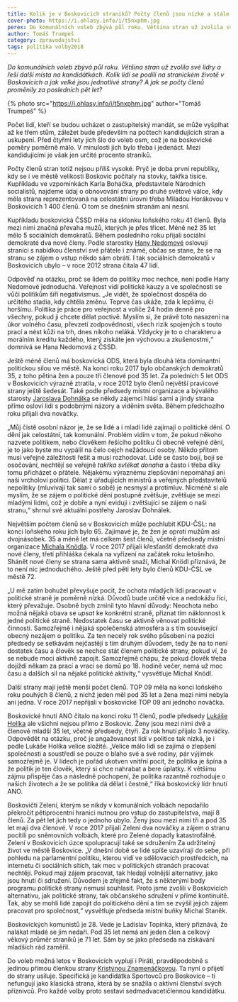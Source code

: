 ```yaml
---
title: Kolik je v Boskovicích straníků? Počty členů jsou nízké a stále klesají.
cover-photo: https://i.ohlasy.info/i/t5nxphm.jpg
perex: Do komunálních voleb zbývá půl roku. Většina stran už zvolila své lídry a řeší další místa na kandidátkách. Kolik lidí se podílí na stranickém životě v Boskovicích a jak velké jsou jednotlivé strany?
author: Tomáš Trumpeš
category: zpravodajství
tags: politika volby2018
---
```


*Do komunálních voleb zbývá půl roku. Většina stran už zvolila své lídry a řeší další místa na kandidátkách. Kolik lidí se podílí na stranickém životě v Boskovicích a jak velké jsou jednotlivé strany? A jak se počty členů proměnily za posledních pět let?*

{% photo src="https://i.ohlasy.info/i/t5nxphm.jpg" author="Tomáš Trumpeš" %}

Počet lidí, kteří se budou ucházet o zastupitelský mandát, se může vyšplhat až ke třem stům, záležet bude především na počtech kandidujících stran a uskupení. Před čtyřmi lety jich šlo do voleb osm, což je na boskovické poměry poměrně málo. V minulosti jich bylo třeba i jedenáct. Mezi kandidujícími je však jen určité procento straníků.

Počty členů stran totiž nejsou příliš vysoké. Pryč je doba první republiky, kdy se i ve městě velikosti Boskovic počítaly na stovky, takřka tisíce. Kupříkladu ve vzpomínkách Karla Boháčka, představitele Národních socialistů, najdeme údaj o obnovování strany po druhé světové válce, kdy měla strana reprezentovaná na celostátní úrovni třeba Miladou Horákovou v Boskovicích 1 400 členů. O tom se dnešním stranám ani nesní.

Kupříkladu boskovická ČSSD měla na sklonku loňského roku 41 členů. Byla mezi nimi značná převaha mužů, kterých je přes třicet. Méně než 35 let mělo 5 sociálních demokratů. Během posledního roku přijali sociální demokraté dva nové členy. Podle starostky [Hany Nedomové](http://www.ohlasy.info/clanky/2015/02/rozhovor-hana-nedomova.html) oslovují straníci s nabídkou členství své přátele i známé, občas se stane, že se na stranu se zájem o vstup někdo sám obrátí. I tak sociálních demokratů v Boskovicích ubylo – v roce 2012 strana čítala 47 lidí.

Odpověď na otázku, proč se lidem do politiky moc nechce, není podle Hany Nedomové jednoduchá. Veřejnost vidí politické kauzy a ve společnosti se vůči politikům šíří negativismus. „Je vidět, že společnost dospěla do určitého stadia, kdy chtěla změnu. Teprve čas ukáže, zda k lepšímu, či horšímu. Politika je práce pro veřejnost a voliče 24 hodin denně pro všechny, pokud ji chcete dělat poctivě. Myslím si, že právě toto nasazení na úkor volného času, převzetí zodpovědnosti, všech rizik spojených s touto prací a nést kůži na trh, dnes nikoho neláká. Vždycky je to o charakteru a morálním kreditu každého, který získáte jen výchovou a zkušenostmi,“ domnívá se Hana Nedomová z ČSSD.

Ještě méně členů má boskovická ODS, která byla dlouhá léta dominantní politickou silou ve městě. Na konci roku 2017 bylo občanských demokratů 35, z toho pětina žen a pouze tři členové pod 35 let. Za poledních 5 let ODS v Boskovicích výrazně ztratila, v roce 2012 bylo členů největší pravicové strany ještě šedesát. Také podle předsedy místní organizace a bývalého starosty [Jaroslava Dohnálka](http://www.ohlasy.info/clanky/2015/02/rozhovor-jaroslav-dohnalek.html) se někdy zájemci hlásí sami a jindy strana přímo osloví lidi s podobnými názory a viděním světa. Během předchozího roku přijali dva nováčky.

„Můj čistě osobní názor je, že se lidé a i mladí lidé zajímají o politické dění. O dění jak celostátní, tak komunální. Problém vidím v tom, že pokud někoho nazvete politikem, nebo člověkem řešícího politiku či obecně veřejné dění, je to jako byste mu vypálil na čelo cejch nežádoucí osoby. Někdo přitom musí veřejné záležitosti řešit a musí rozhodovat. Lidé se často bojí, bojí se osočování, nechtějí se veřejně *takřka svlékat donaha* a často i třeba díky tomu přicházet o přátele. Nějakému výraznému zlepšování nepomáhají ani naši vrcholoví politici. Dělat z úřadujících ministrů a veřejných představitelů nepolitiky (mluvívají tak sami o sobě) je nesmysl a protimluv. Nicméně si ale myslím, že se zájem o politické dění postupně zvětšuje, zvětšuje se mezi mladými lidmi, což je dobře a nyní eviduji i zvětšující se zájem o naši stranu,“ shrnul své aktuální postřehy Jaroslav Dohnálek.

Největším počtem členů se v Boskovicích může pochlubit KDU-ČSL: na konci loňského roku jich bylo 65. Zajímavé je, že žen je oproti mužům asi dvojnásobek. 35 a méně let má celkem šest členů, včetně předsedy místní organizace [Michala Knödla](http://www.ohlasy.info/clanky/2017/01/rozhovor-knodl.html). V roce 2017 přijali křesťanští demokraté dva nové členy, třetí přihláška čekala na vyřízení na začátek roku letošního. Shánět nové členy se strana sama aktivně snaží, Michal Knödl přiznává, že to není nic jednoduchého. Ještě před pěti lety bylo členů KDU-ČSL ve městě 72.

„U mě zatím bohužel převyšuje pocit, že ochota mladých lidí pracovat v politické straně je poměrně nízká. Důvodů bude určitě více a nedokážu říci, který převažuje. Osobně bych zmínil tyto hlavní důvody: Neochota nebo možná nějaká obava se *upsat* ke konkrétní straně, přiznat tím náklonnost k jedné politické straně. Nedostatek času se aktivně věnovat politické činnosti. Samozřejmě i nějaká společenská atmosféra a s tím související obecný nezájem o politiku. Za ten necelý rok svého působení na pozici předsedy se setkávám nejčastěji s tím druhým důvodem, tedy že na to není dostatek času a člověk se nechce stát členem politické strany, pokud ví, že se nebude moci aktivně zapojit. Samozřejmě chápu, že pokud člověk třeba dojíždí někam za prací a vrací se domů po 18. hodině večer, nemá už moc času a dalších sil na nějaké politické aktivity,“ vysvětluje Michal Knödl.

Další strany mají ještě menší počet členů. TOP 09 měla na konci loňského roku pouhých 8 členů, z nichž jeden měl pod 35 let a žena mezi nimi nebyla ani jedna. V roce 2017 nepřijali v boskovické TOP 09 ani jednoho nováčka.

Boskovické hnutí ANO čítalo na konci roku 11 členů, podle předsedy [Lukáše Holíka](http://www.ohlasy.info/clanky/2015/04/rozhovor-lukas-holik.html) ale všichni nejsou přímo z Boskovic. Ženy jsou mezi nimi dvě a členové mladší 35 let, včetně předsedy, čtyři. Za rok hnutí přijalo 3 nováčky. Odpovědět na otázku, proč je angažovanost lidí v politice tak nízká, je i podle Lukáše Holíka velice složité. „Velice málo lidí se zajímá o zlepšení společnosti a soustředí se pouze o blaho své a své rodiny, pár výjimek samozřejmě je. V lidech je pořád ukotven vnitřní pocit, že politika je špína a že politik je ten člověk, který si chce nahrabat a bere úplatky. K většímu zájmu přispěje čas a následně pochopení, že politika razantně rozhoduje o našich životech a že se politika dá dělat i čestně,“ říká boskovický lídr hnutí ANO.

Boskovičtí Zelení, kterým se nikdy v komunálních volbách nepodařilo překročit pětiprocentní hranici nutnou pro vstup do zastupitelstva, mají 8 členů. Za pět let jich tedy o jednoho ubylo. Ženy jsou mezi nimi tři a pod 35 let mají dva členové. V roce 2017 přijali Zelení dva nováčky a zájem o stranu pocítili po sněmovních volbách, které pro Zelené dopadly katastrofálně. Zelení v Boskovicích úzce spolupracují také se sdružením Za udržitelný život ve městě Boskovice. „V dnešní době se lidé spíše uzavírají do sebe, při pohledu na parlamentní politiku, kterou vidí ve sdělovacích prostředcích, na internetu či sociálních sítích, tak moc v politických stranách pracovat nechtějí. Pokud mají zájem pracovat, tak hledají volnější alternativy, jako jsou hnutí či sdružení. Důvodem je zřejmě fakt, že s některými body programu politické strany nemusí souhlasit. Proto jsme zvolili v Boskovicích alternativu, jak politické strany, tak občanského sdružení v přímé kontinuitě. Tak, aby se mohli lidé zapojit do politického dění a tím se zvýšil jejich zájem pracovat pro společnost,“ vysvětluje předseda místní buňky Michal Staněk.

Boskovických komunistů je 28. Vede je Ladislav Topínka, který přiznává, že nalákat mladé se jim nedaří. Pod 35 let nemá ani jeden člen a celkový věkový průměr straníků je 71 let. Sám by se jako předseda na získávání mladších rád zaměřil.

Do voleb možná letos v Boskovicích vyplují i Piráti, pravděpodobně s jedinou přímou členkou strany [Kristýnou Znamenáčkovou](http://www.ohlasy.info/clanky/2018/04/rozhovor-znamenackova.html). Ta nyní o přijetí do strany usiluje. Specifická je kandidátka Sportovců pro Boskovice – ti nefungují jako klasická strana, která by se snažila o aktivní členství svých příznivců. Pro každé volby proto sestaví sedmadvacetičlennou kandidátku.
